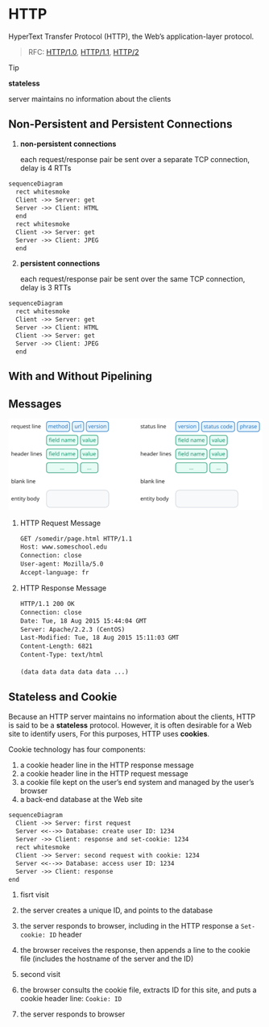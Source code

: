 # HTTP

HyperText Transfer Protocol (HTTP), the Web’s application-layer protocol.

> RFC: [HTTP/1.0](https://datatracker.ietf.org/doc/html/rfc1945), [HTTP/1.1](https://datatracker.ietf.org/doc/html/rfc7230), [HTTP/2](https://datatracker.ietf.org/doc/html/rfc7540)

> [!TIP]
>
> **stateless**
>
> server maintains no information about the clients

## Non-Persistent and Persistent Connections

1. **non-persistent connections**

   each request/response pair be sent over a separate TCP connection, delay is 4 RTTs

```mermaid
sequenceDiagram
  rect whitesmoke
  Client ->> Server: get
  Server ->> Client: HTML
  end
  rect whitesmoke
  Client ->> Server: get
  Server ->> Client: JPEG
  end
```

2. **persistent connections**

   each request/response pair be sent over the same TCP connection, delay is 3 RTTs

```mermaid
sequenceDiagram
  rect whitesmoke
  Client ->> Server: get
  Server ->> Client: HTML
  Client ->> Server: get
  Server ->> Client: JPEG
  end
```

## With and Without Pipelining

## Messages

![message](../imgs/network-http-message.svg)

1. HTTP Request Message

   ```txt
   GET /somedir/page.html HTTP/1.1
   Host: www.someschool.edu
   Connection: close
   User-agent: Mozilla/5.0
   Accept-language: fr
   ```

2. HTTP Response Message

   ```txt
   HTTP/1.1 200 OK
   Connection: close
   Date: Tue, 18 Aug 2015 15:44:04 GMT
   Server: Apache/2.2.3 (CentOS)
   Last-Modified: Tue, 18 Aug 2015 15:11:03 GMT
   Content-Length: 6821
   Content-Type: text/html

   (data data data data data ...)
   ```

## Stateless and Cookie

Because an HTTP server maintains no information about the
clients, HTTP is said to be a **stateless** protocol. However,
it is often desirable for a Web site to identify users, For
this purposes, HTTP uses **cookies**.

Cookie technology has four components:

1. a cookie header line in the HTTP response message
2. a cookie header line in the HTTP request message
3. a cookie file kept on the user’s end system and managed by the user’s browser
4. a back-end database at the Web site

```mermaid
sequenceDiagram
  Client ->> Server: first request
  Server <<-->> Database: create user ID: 1234
  Server ->> Client: response and set-cookie: 1234
  rect whitesmoke
  Client ->> Server: second request with cookie: 1234
  Server <<-->> Database: access user ID: 1234
  Server ->> Client: response
end
```

1. fisrt visit
2. the server creates a unique ID, and points to the database
3. the server responds to browser, including in the HTTP response a `Set-cookie: ID` header
4. the browser receives the response, then appends a line to the cookie file (includes the hostname of the server and the ID)

5. second visit
6. the browser consults the cookie file, extracts ID for this site, and puts a cookie header line: `Cookie: ID`
7. the server responds to browser
